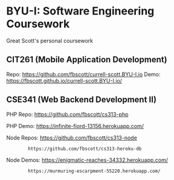 # BYU-I: Software Engineering Coursework

Great Scott's personal coursework

## CIT261 (Mobile Application Development)

Repo: https://github.com/fbscott/currell-scott.BYU-I.io
Demo: https://fbscott.github.io/currell-scott.BYU-I.io/

## CSE341 (Web Backend Development II)

PHP Repo: https://github.com/fbscott/cs313-php

PHP Demo: https://infinite-fjord-13156.herokuapp.com/

Node Repos: https://github.com/fbscott/cs313-node

            https://github.com/fbscott/cs313-heroku-db

Node Demos: https://enigmatic-reaches-34332.herokuapp.com/

            https://murmuring-escarpment-55220.herokuapp.com/
